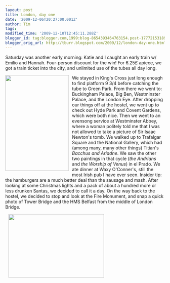 ```yaml
---
layout: post
title: London, day one
date: '2009-12-06T20:27:00.001Z'
author: Tim
tags: 
modified_time: '2009-12-10T12:45:11.288Z'
blogger_id: tag:blogger.com,1999:blog-8654393464763154.post-1777215318947137154
blogger_orig_url: http://tburr.blogspot.com/2009/12/london-day-one.html
---
```


Saturday was another early morning: Katie and I caught an early train w/ Emilio and Hannah. Four-person discount for the win! For 6.25£ apiece, we got a train ticket into the city, and unlimited use of the tubes all day long. 

<a href="http://photos-d.ak.fbcdn.net/hphotos-ak-snc3/hs117.snc3/16458_201995806086_524306086_3668714_1084145_n.jpg"><img style="float:left; margin:0 10px 10px 0;cursor:pointer; cursor:hand;width: 201px; height: 302px;" src="http://photos-d.ak.fbcdn.net/hphotos-ak-snc3/hs117.snc3/16458_201995806086_524306086_3668714_1084145_n.jpg" border="0" alt="" /></a>

We stayed in King's Cross just long enough to find platform 9 3/4 before catching the tube to Green Park. From there we went to: Buckingham Palace, Big Ben, Westminster Palace, and the London Eye. After dropping our things off at the hostel, we went up to check out Hyde Park and Covent Gardens, which were both nice. Then we went to an evensong service at Westminster Abbey, where a woman politely told me that I was not allowed to take a picture of Sir Isaac Newton's tomb. We walked up to Trafalgar Square and the National Gallery, which had (among many, many other things) Titian's *Bacchus and Ariadne*. We saw the other two paintings in that cycle (*the Andrians* and *the Worship of Venus*) in el Prado. We ate dinner at Waxy O'Conner's, still the most Irish pub I have ever seen. Insider tip: the hamburgers are a much better deal than the sausage and mash. After looking at some Christmas lights and a pack of about a hundred more or less drunken Santas, we decided to call it a day. On the way back to the hostel, we decided to stop and look at the Fire Monument, and snap a quick photo of Tower Bridge and the HMS Belfast from the middle of London Bridge.

<a href="http://photos-d.ak.fbcdn.net/hphotos-ak-snc3/hs117.snc3/16458_202145981086_524306086_3670401_2179468_n.jpg"><img style="float:center; margin:0 0 10px 10px;cursor:pointer; cursor:hand;width: 302px; height: 201px;" src="http://photos-d.ak.fbcdn.net/hphotos-ak-snc3/hs117.snc3/16458_202145981086_524306086_3670401_2179468_n.jpg" border="0" alt="" /></a>
